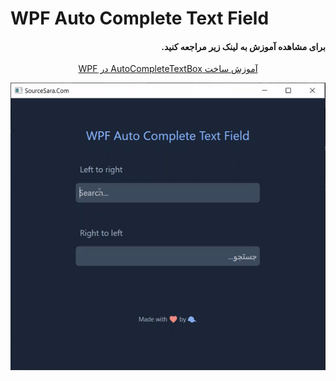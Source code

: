 # WPF Auto Complete Text Field
<h4 dir="rtl" align="right">
برای مشاهده آموزش به لینک زیر مراجعه کنید.
</h4>
<p dir="rtl" align="center">
  <a href="https://sourcesara.com/wpf-auto-complete-textbox/">آموزش ساخت AutoCompleteTextBox در WPF</a>
</p>

<p dir="rtl" align="center">
  <img alt="WPF Auto Complete Text Field" src="./Docs/Preview.gif">
</p>
